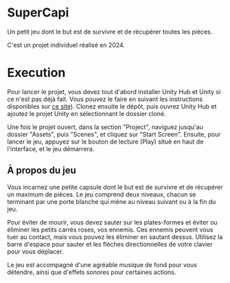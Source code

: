# SuperCapi

Un petit jeu dont le but est de survivre et de récupérer toutes les pièces.

C'est un projet individuel réalisé en 2024.

# Execution

Pour lancer le projet, vous devez tout d'abord installer Unity Hub et Unity si ce n'est pas déjà fait. Vous pouvez le faire en suivant les instructions disponibles sur [ce site](https://unity.com/download)). Clonez ensuite le dépôt, puis ouvrez Unity Hub et ajoutez le projet Unity en sélectionnant le dossier cloné.

Une fois le projet ouvert, dans la section "Project", naviguez jusqu'au dossier "Assets", puis "Scenes", et cliquez sur "Start Screen". Ensuite, pour lancer le jeu, appuyez sur le bouton de lecture (Play) situé en haut de l'interface, et le jeu démarrera.

## À propos du jeu

Vous incarnez une petite capsule dont le but est de survivre et de récupérer un maximum de pièces. Le jeu comprend deux niveaux, chacun se terminant par une porte blanche qui mène au niveau suivant ou à la fin du jeu.

Pour éviter de mourir, vous devez sauter sur les plates-formes et éviter ou éliminer les petits carrés roses, vos ennemis. Ces ennemis peuvent vous tuer au contact, mais vous pouvez les éliminer en sautant dessus. Utilisez la barre d'espace pour sauter et les flèches directionnelles de votre clavier pour vous déplacer.

Le jeu est accompagné d'une agréable musique de fond pour vous détendre, ainsi que d'effets sonores pour certaines actions.
